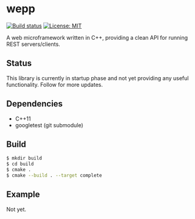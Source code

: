 # wepp
[![Build status](https://ci.appveyor.com/api/projects/status/ku6wlu3qn3rcplug/branch/master?svg=true)](https://ci.appveyor.com/project/jimmiebergmann/wepp/branch/master)  [![License: MIT](https://img.shields.io/badge/License-MIT-brightgreen.svg)](https://opensource.org/licenses/MIT)

A web microframework written in C++, providing a clean API for running REST servers/clients.

## Status
This library is currently in startup phase and not yet providing any useful functionality.
Follow for more updates.

## Dependencies
* C++11
* googletest (git submodule)

## Build
```sh
$ mkdir build
$ cd build
$ cmake .
$ cmake --build . --target complete
```

## Example
Not yet.

